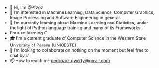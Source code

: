 - 👋 Hi, I’m @Pfzoz
- 👀 I’m interested in Machine Learning, Data Science, Computer Graphics, Image Processing and Software Engineering in general.
- 🌱 I’m currently learning about Machine Learning and Statistics, under the light of Python language training and many of its Frameworks. 
- I'm also learning C.
- 🎓 I'm a current graduate of Computer Science in the Western State University of Parana (UNIOESTE)
- 💞️ I’m looking to collaborate on nothing on the moment but feel free to chat by :/
- 📫 How to reach me pedrozoz.qwerty@gmail.com

<!---
Pfzoz/Pfzoz is a ✨ special ✨ repository because its `README.md` (this file) appears on your GitHub profile.
You can click the Preview link to take a look at your changes.
--->
